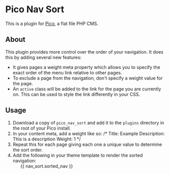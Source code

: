 # Pico Nav Sort
This is a plugin for [Pico](http://picocms.org/), a flat file PHP CMS.

## About
This plugin provides more control over the order of your navigation. It does 
this by adding several new features:
* It gives pages a weight meta property which allows you to specify the exact order 
of the menu link relative to other pages.
* To exclude a page from the navigation, don't specify a weight value for the page.
* An `active` class will be added to the link for the page you are currently on.
This can be used to style the link differently in your CSS.

## Usage
1. Download a copy of `pico_nav_sort` and add it to the `plugins` directory in
the root of your Pico install.
2. In your content meta, add a weight like so:
    /*
    Title: Example
    Description: This is a description
    Weight: 1
    */
3. Repeat this for each page giving each one a unique value to determine the sort
order.
4. Add the following in your theme template to render the sorted navigation:
    <ul>
      {{ nav_sort.sorted_nav }}
    </ul>

